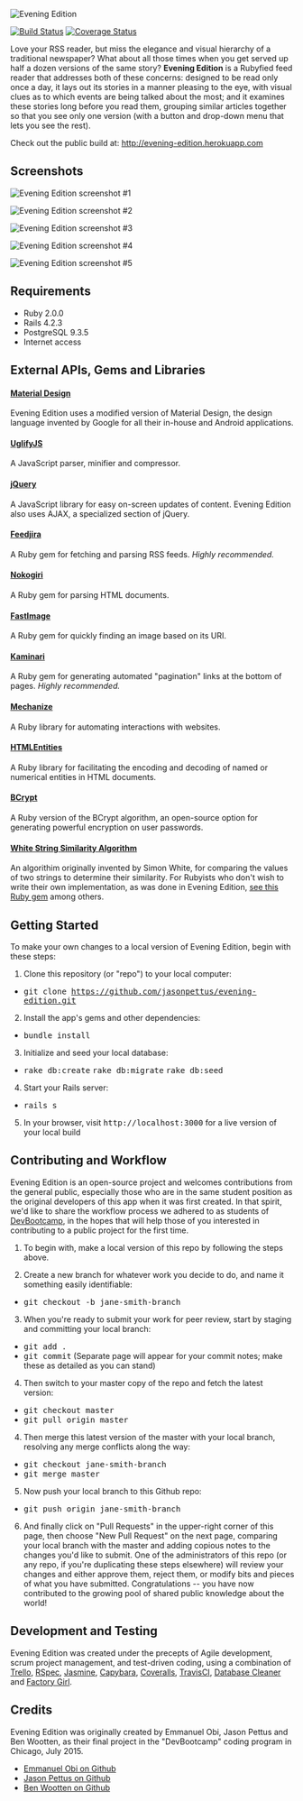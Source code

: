 ![Evening Edition](https://raw.githubusercontent.com/jasonpettus/evening-edition/master/app/assets/images/eelogosmall.jpg)

[![Build Status](https://travis-ci.org/jasonpettus/evening-edition.svg?branch=master)](https://travis-ci.org/jasonpettus/evening-edition) [![Coverage Status](https://coveralls.io/repos/jasonpettus/evening-edition/badge.svg?branch=master&service=github)](https://coveralls.io/github/jasonpettus/evening-edition?branch=master)

Love your RSS reader, but miss the elegance and visual hierarchy of a traditional newspaper? What about all those times when you get served up half a dozen versions of the same story? **Evening Edition** is a Rubyfied feed reader that addresses both of these concerns: designed to be read only once a day, it lays out its stories in a manner pleasing to the eye, with visual clues as to which events are being talked about the most; and it examines these stories long before you read them, grouping similar articles together so that you see only one version (with a button and drop-down menu that lets you see the rest).

Check out the public build at: http://evening-edition.herokuapp.com

## Screenshots

![Evening Edition screenshot #1](https://raw.githubusercontent.com/jasonpettus/evening-edition/master/app/assets/images/eess1.png)

![Evening Edition screenshot #2](https://raw.githubusercontent.com/jasonpettus/evening-edition/master/app/assets/images/eess2.png)

![Evening Edition screenshot #3](https://raw.githubusercontent.com/jasonpettus/evening-edition/master/app/assets/images/eess3.png)

![Evening Edition screenshot #4](https://raw.githubusercontent.com/jasonpettus/evening-edition/master/app/assets/images/eess4.png)

![Evening Edition screenshot #5](https://raw.githubusercontent.com/jasonpettus/evening-edition/master/app/assets/images/eess5.png)

## Requirements
- Ruby 2.0.0
- Rails 4.2.3
- PostgreSQL 9.3.5
- Internet access

## External APIs, Gems and Libraries

#### [Material Design](http://www.google.com/design/spec/material-design/introduction.html)
Evening Edition uses a modified version of Material Design, the design language invented by Google for all their in-house and Android applications.

#### [UglifyJS](https://github.com/mishoo/UglifyJS2)
A JavaScript parser, minifier and compressor.

#### [jQuery](https://jquery.com/)
A JavaScript library for easy on-screen updates of content. Evening Edition also uses AJAX, a specialized section of jQuery.

#### [Feedjira](http://feedjira.com/)
A Ruby gem for fetching and parsing RSS feeds. *Highly recommended.*

#### [Nokogiri](http://www.nokogiri.org/)
A Ruby gem for parsing HTML documents.

#### [FastImage](https://github.com/sdsykes/fastimage)
A Ruby gem for quickly finding an image based on its URI.

#### [Kaminari](https://github.com/amatsuda/kaminari)
A Ruby gem for generating automated "pagination" links at the bottom of pages. *Highly recommended.*

#### [Mechanize](https://github.com/sparklemotion/mechanize)
A Ruby library for automating interactions with websites.

#### [HTMLEntities](https://github.com/threedaymonk/htmlentities)
A Ruby library for facilitating the encoding and decoding of named or numerical entities in HTML documents.

#### [BCrypt](https://github.com/codahale/bcrypt-ruby)
A Ruby version of the BCrypt algorithm, an open-source option for generating powerful encryption on user passwords.

#### [White String Similarity Algorithm](http://www.catalysoft.com/articles/StrikeAMatch.html)
An algorithim originally invented by Simon White, for comparing the values of two strings to determine their similarity. For Rubyists who don't wish to write their own implementation, as was done in Evening Edition, [see this Ruby gem](https://github.com/jfairbank/whitesimilarity) among others.

## Getting Started

To make your own changes to a local version of Evening Edition, begin with these steps:

1. Clone this repository (or "repo") to your local computer:
  - <tt>git clone https://github.com/jasonpettus/evening-edition.git</tt>
2. Install the app's gems and other dependencies:
  - <tt>bundle install</tt>
3. Initialize and seed your local database:
  - <tt>rake db:create</tt> <tt>rake db:migrate</tt> <tt>rake db:seed</tt>
4. Start your Rails server:
  - <tt>rails s</tt>
5. In your browser, visit <tt>http://localhost:3000</tt> for a live version of your local build

## Contributing and Workflow

Evening Edition is an open-source project and welcomes contributions from the general public, especially those who are in the same student position as the original developers of this app when it was first created. In that spirit, we'd like to share the workflow process we adhered to as students of [DevBootcamp](http://www.devbootcamp.com), in the hopes that will help those of you interested in contributing to a public project for the first time.

1. To begin with, make a local version of this repo by following the steps above.

2. Create a new branch for whatever work you decide to do, and name it something easily identifiable:

  - <tt>git checkout -b jane-smith-branch</tt>

3. When you're ready to submit your work for peer review, start by staging and committing your local branch:

  - <tt>git add .</tt>
  - <tt>git commit</tt> (Separate page will appear for your commit notes; make these as detailed as you can stand)

4. Then switch to your master copy of the repo and fetch the latest version:

  - <tt>git checkout master</tt>
  - <tt>git pull origin master</tt>

4. Then merge this latest version of the master with your local branch, resolving any merge conflicts along the way:

  - <tt>git checkout jane-smith-branch</tt>
  - <tt>git merge master</tt>

5. Now push your local branch to this Github repo:

  - <tt>git push origin jane-smith-branch</tt>

6. And finally click on "Pull Requests" in the upper-right corner of this page, then choose "New Pull Request" on the next page, comparing your local branch with the master and adding copious notes to the changes you'd like to submit. One of the administrators of this repo (or any repo, if you're duplicating these steps elsewhere) will review your changes and either
approve them, reject them, or modify bits and pieces of what you have submitted. Congratulations -- you have now contributed to the growing pool of shared public knowledge about the world!

## Development and Testing

Evening Edition was created under the precepts of Agile development, scrum project management, and test-driven coding, using a combination of [Trello](http://www.trello.com), [RSpec](http://www.rspec.info), [Jasmine](http://jasmine.github.io), [Capybara](https://github.com/jnicklas/capybara), [Coveralls](https://coveralls.io/), [TravisCI](https://travis-ci.org/), [Database Cleaner](https://github.com/DatabaseCleaner/database_cleaner) and [Factory Girl](https://github.com/thoughtbot/factory_girl).

## Credits

Evening Edition was originally created by Emmanuel Obi, Jason Pettus and Ben Wootten, as their final project in the "DevBootcamp" coding program in Chicago, July 2015.

- [Emmanuel Obi on Github](https://github.com/withtwoemms)
- [Jason Pettus on Github](https://github.com/jasonpettus)
- [Ben Wootten on Github](https://github.com/bwootten)
